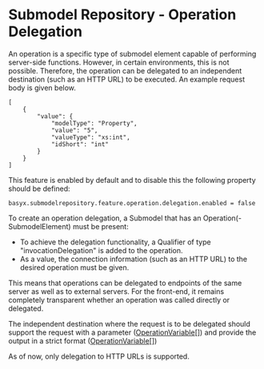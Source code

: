 # Submodel Repository - Operation Delegation
An operation is a specific type of submodel element capable of performing server-side functions. However, in certain environments, this is not possible. Therefore, the operation can be delegated to an independent destination (such as an HTTP URL) to be executed. An example request body is given below.

```
[
    {
        "value": {
            "modelType": "Property",
            "value": "5",
            "valueType": "xs:int",
            "idShort": "int"
        }
    }
]
```

This feature is enabled by default and to disable this the following property should be defined:

```
basyx.submodelrepository.feature.operation.delegation.enabled = false
```

To create an operation delegation, a Submodel that has an Operation(-SubmodelElement) must be present:
-	To achieve the delegation functionality, a Qualifier of type "invocationDelegation" is added to the operation.
-	As a value, the connection information (such as an HTTP URL) to the desired operation must be given.

This means that operations can be delegated to endpoints of the same server as well as to external servers. For the front-end, it remains completely transparent whether an operation was called directly or delegated.


The independent destination where the request is to be delegated should support the request with a parameter ([OperationVariable[]](https://github.com/eclipse-aas4j/aas4j/blob/2abf04bc01f80bceafa575cf85da429d5fe63918/model/src/main/java/org/eclipse/digitaltwin/aas4j/v3/model/OperationVariable.java#L31)) and provide the output in a strict format ([OperationVariable[]](https://github.com/eclipse-aas4j/aas4j/blob/2abf04bc01f80bceafa575cf85da429d5fe63918/model/src/main/java/org/eclipse/digitaltwin/aas4j/v3/model/OperationVariable.java#L31))

As of now, only delegation to HTTP URLs is supported.
